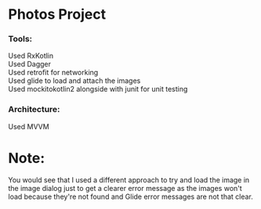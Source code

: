 # Photos Project
### Tools:
  Used RxKotlin<br/>
  Used Dagger<br/>
  Used retrofit for networking<br/>
  Used glide to load and attach the images<br/>
  Used mockitokotlin2 alongside with junit for unit testing<br/>
### Architecture:
  Used MVVM
# Note:<br/>
You would see that I used a different approach to try and load the image in the image dialog just to get a clearer error message as the images won't load because they're not found and Glide error messages are not that clear.
